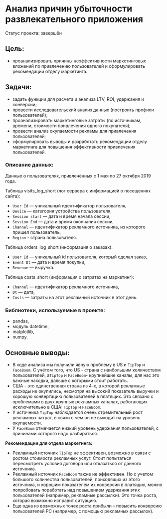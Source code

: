# Анализ причин убыточности развлекательного приложения
Статус проекта: завершён
## Цель:
- проанализировать причины неэффективности маркетинговых вложений по привлечению пользователей и сформулировать рекомендации отделу маркетинга.
## Задачи:
- задать функции для расчета и анализа LTV, ROI, удержания и конверсии;
- провести исследовательский анализ данных (построить профили пользователей);
- проанализировать маркетинговые затраты (по источникам, времени, стоимости привлечения одного покупателя);
- провести анализ окупаемости рекламы для привлечения пользователей;
- cформулировать выводы и разработать рекомендации отделу маркетинга для повышения эффективности привлечения пользователей.
### Описание данных:

Данные о пользователях, привлечённых с 1 мая по 27 октября 2019 года.

Таблица visits_log_short (лог сервера с информацией о посещениях сайта):
- `User Id` — уникальный идентификатор пользователя,
- `Device` — категория устройства пользователя,
- `Session start` — дата и время начала сессии,
- `Session End` — дата и время окончания сессии,
- `Channel` — идентификатор рекламного источника, из которого пришел пользователь,
- `Region` - страна пользователя.

Таблица orders_log_short (информация о заказах):
- `User Id` — уникальный id пользователя, который сделал заказ,
- `Event Dt` — дата и время покупки,
- `Revenue` — выручка.

Таблица costs_short (информация о затратах на маркетинг):
- `Channel` — идентификатор рекламного источника,
- `Dt` — дата,
- `Costs` — затраты на этот рекламный источник в этот день.
### Библиотеки, используемые в проекте:
- pandas,
- модуль datetime,
- matplotlib,
- numpy.
## Основные выводы:
- В ходе анализа мы получили явную проблему в US и `TipTop` и `FaceBoom`. С учётом того, что US - страна с наибольшим количеством пользователей, а`TipTop` и `FaceBoom`- крупнейшие каналы, для нас это важные находки, дальше с которыми стоит работать.
- США - это единственная страна из 4-х, в которой рекламные расходы не окупились, несмотря на высокий показатель выручки и хорошую конвертацию пользователей в платящих. Это связано с проблемами в двух крупных рекламных каналах, работающих исключительно в США: `TipTop` и `FaceBoom`.
- У источника `TipTop` наблюдается очень стремительный рост рекламных затрат, в связи с чем он не выходит на уровень окупаемости.
- У `FaceBoom` отмечается низкий уровень удержания пользователей, с причинами которого надо разбираться.

**Рекомендации для отдела маркетинга:**
- Рекламный источник `TipTop` не эффективен, возможно в связи с ростом стоимости рекламных услуг. Стоит попытаться пересмотреть условия договора или отказаться от данного источника.
- Рекламный источник `FaceBoom` также не эффективен. Но с учетом большого количества пользователей, приходящих из этого источника, и хорошим показателем их конверсии в платящих, можно попробовать поработать над повышением удержания этих пользователей (например, рекламные рассылки). Это точка роста, которая возможно исправит ситуацию.
- Еще одна из возможных точек роста прибыли – повысить конверсию пользователей РС (например, с помощью рекламных рассылок).
